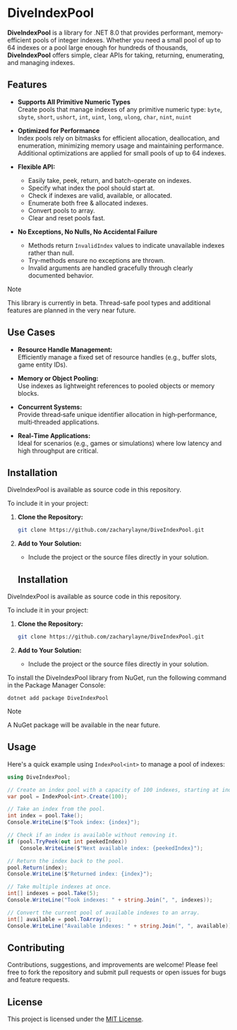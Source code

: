 ﻿# DiveIndexPool

**DiveIndexPool** is a library for .NET 8.0 that provides performant, memory-efficient pools of integer indexes. Whether you need a small pool of up to 64 indexes or a pool large enough for hundreds of thousands, **DiveIndexPool** offers simple, clear APIs for taking, returning, enumerating, and managing indexes.

## Features

* **Supports All Primitive Numeric Types**<br/>
  Create pools that manage indexes of any primitive numeric type: `byte`, `sbyte`, `short`, `ushort`, `int`, `uint`, `long`, `ulong`, `char`, `nint`, `nuint`

* **Optimized for Performance**<br/>
  Index pools rely on bitmasks for efficient allocation, deallocation, and enumeration, minimizing memory usage and maintaining performance. Additional optimizations are applied for small pools of up to 64 indexes.

* **Flexible API:**<br/>
  * Easily take, peek, return, and batch-operate on indexes.
  * Specify what index the pool should start at.
  * Check if indexes are valid, available, or allocated.
  * Enumerate both free & allocated indexes.
  * Convert pools to array.
  * Clear and reset pools fast.

* **No Exceptions, No Nulls, No Accidental Failure**<br/>
  * Methods return `InvalidIndex` values to indicate unavailable indexes rather than null.
  * Try-methods ensure no exceptions are thrown.
  * Invalid arguments are handled gracefully through clearly documented behavior.

> [!NOTE]  
> This library is currently in beta. Thread-safe pool types and additional features are planned in the very near future.

## Use Cases

- **Resource Handle Management:**  
  Efficiently manage a fixed set of resource handles (e.g., buffer slots, game entity IDs).

- **Memory or Object Pooling:**  
  Use indexes as lightweight references to pooled objects or memory blocks.

- **Concurrent Systems:**  
  Provide thread‑safe unique identifier allocation in high‑performance, multi‑threaded applications.

- **Real‑Time Applications:**  
  Ideal for scenarios (e.g., games or simulations) where low latency and high throughput are critical.

## Installation

DiveIndexPool is available as source code in this repository.

To include it in your project:

1. **Clone the Repository:**
   ```bash
   git clone https://github.com/zacharylayne/DiveIndexPool.git
   ```

1. **Add to Your Solution:**
   - Include the project or the source files directly in your solution.
  
   ## Installation

DiveIndexPool is available as source code in this repository.

To include it in your project:

1. **Clone the Repository:**
   ```bash
   git clone https://github.com/zacharylayne/DiveIndexPool.git
   ```

1. **Add to Your Solution:**
   * Include the project or the source files directly in your solution.

To install the DiveIndexPool library from NuGet, run the following command in the Package Manager Console:

```
dotnet add package DiveIndexPool
```

> [!NOTE]
> A NuGet package will be available in the near future.

## Usage

Here's a quick example using `IndexPool<int>` to manage a pool of indexes:

```csharp
using DiveIndexPool;

// Create an index pool with a capacity of 100 indexes, starting at index 0.
var pool = IndexPool<int>.Create(100);

// Take an index from the pool.
int index = pool.Take();
Console.WriteLine($"Took index: {index}");

// Check if an index is available without removing it.
if (pool.TryPeek(out int peekedIndex))
    Console.WriteLine($"Next available index: {peekedIndex}");

// Return the index back to the pool.
pool.Return(index);
Console.WriteLine($"Returned index: {index}");

// Take multiple indexes at once.
int[] indexes = pool.Take(5);
Console.WriteLine("Took indexes: " + string.Join(", ", indexes));

// Convert the current pool of available indexes to an array.
int[] available = pool.ToArray();
Console.WriteLine("Available indexes: " + string.Join(", ", available));
```

## Contributing

Contributions, suggestions, and improvements are welcome! Please feel free to fork the repository and submit pull requests or open issues for bugs and feature requests.

## License

This project is licensed under the [MIT License](https://www.github.com/zacharylayne/diveindexpool/blob/master/license.txt).
